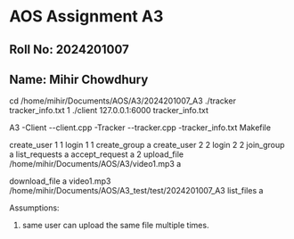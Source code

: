 # AOS Assignment A3
## Roll No: 2024201007
## Name: Mihir Chowdhury

cd /home/mihir/Documents/AOS/A3/2024201007_A3
./tracker tracker_info.txt 1 
./client 127.0.0.1:6000 tracker_info.txt

A3
-Client
--client.cpp
-Tracker
--tracker.cpp
-tracker_info.txt
Makefile

create_user 1 1
login 1 1
create_group a
create_user 2 2
login 2 2
join_group a
list_requests a
accept_request a 2
upload_file /home/mihir/Documents/AOS/A3/video1.mp3 a

download_file a video1.mp3 /home/mihir/Documents/AOS/A3_test/test/2024201007_A3
list_files a


Assumptions:
1) same user can upload the same file multiple times.

